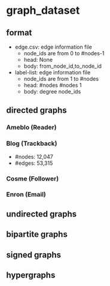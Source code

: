 # graph_dataset
## format
* edge.csv: edge information file
  * node_ids are from 0 to #nodes-1
  * head: None
  * body: from_node_id,to_node_id  
* label-list: edge information file
  * node_ids are from 1 to #nodes
  * head: #nodes #nodes 1
  * body: degree node_ids
## directed graphs
### Ameblo (Reader)
### Blog (Trackback)
* #nodes: 12,047
* #edges: 53,315
### Cosme (Follower)
### Enron (Email)
## undirected graphs
## bipartite graphs
## signed graphs
## hypergraphs
